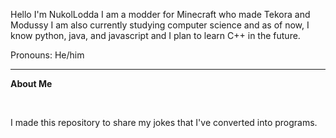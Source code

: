 Hello I'm NukolLodda
I am a modder for Minecraft who made Tekora and Modussy
I am also currently studying computer science and as of now,
I know python, java, and javascript and I plan to learn C++ in the future.

Pronouns: He/him <br>

---
**About Me**

<br>

I made this repository to share my jokes that I've converted into programs.
